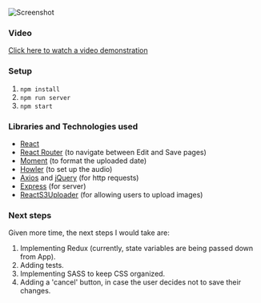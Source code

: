 ![Screenshot](https://i.imgur.com/seDsLAy.png)

### Video
[Click here to watch a video demonstration](https://drive.google.com/file/d/1aqqlVcgB7gEftU2mKmBG3Mq67CHG6mLT/view)


### Setup
1. `npm install`
2. `npm run server`
3. `npm start`

### Libraries and Technologies used
* [React](https://reactjs.org/)
* [React Router](https://www.npmjs.com/package/react-router-dom) (to navigate between Edit and Save pages)
* [Moment](https://momentjs.com/) (to format the uploaded date)
* [Howler](https://howlerjs.com/) (to set up the audio)
* [Axios](https://www.npmjs.com/package/axios) and [jQuery](https://jquery.com/) (for http requests)
* [Express](https://expressjs.com/) (for server)
* [ReactS3Uploader](https://www.npmjs.com/package/react-s3-uploader) (for allowing users to upload images)

### Next steps
Given more time, the next steps I would take are: 
1. Implementing Redux (currently, state variables are being passed down from App).
2. Adding tests.
3. Implementing SASS to keep CSS organized.
4. Adding a 'cancel' button, in case the user decides not to save their changes.
